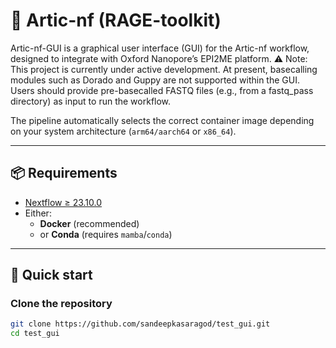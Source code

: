 # 🧬 Artic-nf (RAGE-toolkit)

Artic-nf-GUI is a graphical user interface (GUI) for the Artic-nf workflow, designed to integrate with Oxford Nanopore’s EPI2ME platform.
⚠️ Note: This project is currently under active development. At present, basecalling modules such as Dorado and Guppy are not supported within the GUI. Users should provide pre-basecalled FASTQ files (e.g., from a fastq_pass directory) as input to run the workflow.

The pipeline automatically selects the correct container image depending on your system architecture (`arm64/aarch64` or `x86_64`).  

---

## 📦 Requirements

- [Nextflow ≥ 23.10.0](https://www.nextflow.io/)  
- Either:
  - **Docker** (recommended)  
  - or **Conda** (requires `mamba`/`conda`)  

---

## 🚀 Quick start

### Clone the repository

```bash
git clone https://github.com/sandeepkasaragod/test_gui.git
cd test_gui

